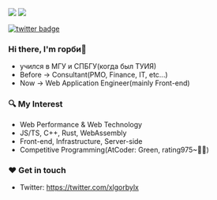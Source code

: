 <a href="https://github.com/anuraghazra/github-readme-stats" style="display:inline-block;">
<img style="float:initial;" src="https://github-readme-stats.vercel.app/api?username=xlgorbylx&count_private=true&show_icons=true&theme=react&hide_border=true" />
</a>
<a href="https://github.com/anuraghazra/github-readme-stats" style="display:inline-block;">
<img style="float:initial;" src="https://github-readme-stats.vercel.app/api/top-langs/?username=xlgorbylx&hide_border=true&theme=react&layout=compact" />
</a>

[![twitter badge](https://img.shields.io/badge/twitter-_xlgorbylx-1da1f2?style=flat-square&logo=twitter)](https://twitter.com/xlgorbylx)

<!-- [![blog badge](https://img.shields.io/badge/blog-harold's%20diary-1f425f?style=flat-square)](https://dev-harold.net/) -->

### Hi there, I'm горби📯

- учился в МГУ и СПБГУ(когда был ТУИЯ)
- Before -> Consultant(PMO, Finance, IT, etc...)
- Now -> Web Application Engineer(mainly Front-end)

### 🔍 My Interest

- Web Performance & Web Technology
- JS/TS, C++, Rust, WebAssembly
- Front-end, Infrastructure, Server-side
- Competitive Programming(AtCoder: Green, rating975~💪💪)

### ❤️ Get in touch

- Twitter: https://twitter.com/xlgorbylx
<!-- - Blog: https://dev-harold.net/ -->

